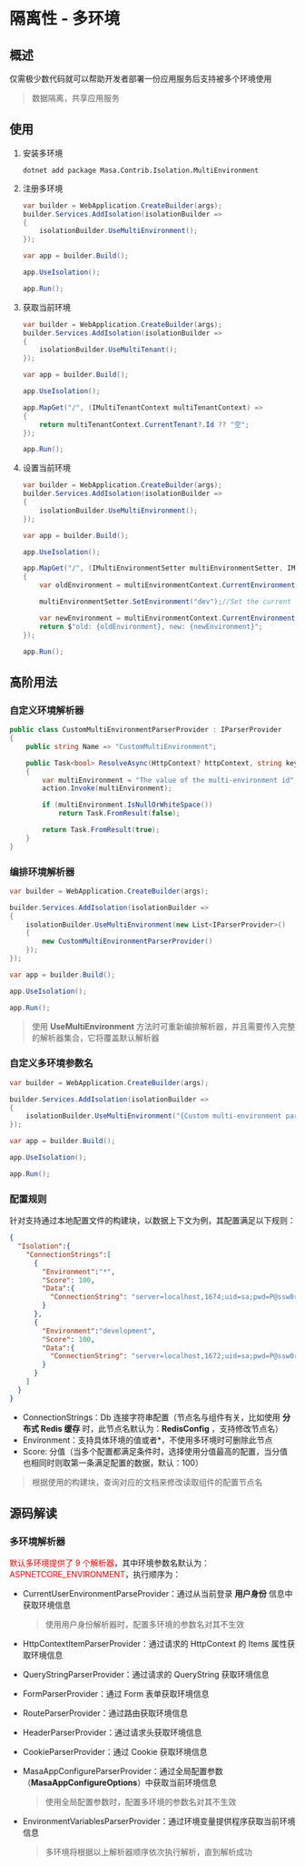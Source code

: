 ﻿# 隔离性 - 多环境 

## 概述

仅需极少数代码就可以帮助开发者部署一份应用服务后支持被多个环境使用

> 数据隔离，共享应用服务

## 使用

1. 安装多环境

   ```shell 终端
   dotnet add package Masa.Contrib.Isolation.MultiEnvironment
   ```

2. 注册多环境

   ```csharp Program.cs l:2-5,9
   var builder = WebApplication.CreateBuilder(args);
   builder.Services.AddIsolation(isolationBuilder =>
   {
       isolationBuilder.UseMultiEnvironment();
   });
   
   var app = builder.Build();
   
   app.UseIsolation();
   
   app.Run();
   ```

3. 获取当前环境

   ```csharp Program.cs l:11-14
   var builder = WebApplication.CreateBuilder(args);
   builder.Services.AddIsolation(isolationBuilder =>
   {
       isolationBuilder.UseMultiTenant();
   });
   
   var app = builder.Build();
   
   app.UseIsolation();
   
   app.MapGet("/", (IMultiTenantContext multiTenantContext) =>
   {
       return multiTenantContext.CurrentTenant?.Id ?? "空";
   });
   
   app.Run();
   ```

4. 设置当前环境

   ```csharp Program.cs l:11-19
   var builder = WebApplication.CreateBuilder(args);
   builder.Services.AddIsolation(isolationBuilder =>
   {
       isolationBuilder.UseMultiEnvironment();
   });
   
   var app = builder.Build();
   
   app.UseIsolation();
   
   app.MapGet("/", (IMultiEnvironmentSetter multiEnvironmentSetter, IMultiEnvironmentContext multiEnvironmentContext) =>
   {
       var oldEnvironment = multiEnvironmentContext.CurrentEnvironment ?? "empty";
   
       multiEnvironmentSetter.SetEnvironment("dev");//Set the current environment to dev, only valid for the current request
   
       var newEnvironment = multiEnvironmentContext.CurrentEnvironment ?? "empty";
       return $"old: {oldEnvironment}, new: {newEnvironment}";
   });
   
   app.Run();
   ```

## 高阶用法

### 自定义环境解析器

```csharp
public class CustomMultiEnvironmentParserProvider : IParserProvider
{
    public string Name => "CustomMultiEnvironment";

    public Task<bool> ResolveAsync(HttpContext? httpContext, string key, Action<string> action)
    {
        var multiEnvironment = "The value of the multi-environment id";//The value of multiple environments can be parsed and obtained according to httpContext or other methods
        action.Invoke(multiEnvironment);

        if (multiEnvironment.IsNullOrWhiteSpace())
            return Task.FromResult(false);

        return Task.FromResult(true);
    }
}
```

### 编排环境解析器

```csharp Program.cs l:5-8
var builder = WebApplication.CreateBuilder(args);

builder.Services.AddIsolation(isolationBuilder =>
{
    isolationBuilder.UseMultiEnvironment(new List<IParserProvider>()
    {
        new CustomMultiEnvironmentParserProvider()
    });
});

var app = builder.Build();

app.UseIsolation();

app.Run();
```

> 使用 **UseMultiEnvironment** 方法时可重新编排解析器，并且需要传入完整的解析器集合，它将覆盖默认解析器

### 自定义多环境参数名

```csharp Program.cs l:5
var builder = WebApplication.CreateBuilder(args);

builder.Services.AddIsolation(isolationBuilder =>
{
    isolationBuilder.UseMultiEnvironment("{Custom multi-environment parameter names}");
});

var app = builder.Build();

app.UseIsolation();

app.Run();
```

### 配置规则

针对支持通过本地配置文件的构建块，以数据上下文为例，其配置满足以下规则：

```json appsettings.json l:2-19
{
  "Isolation":{
    "ConnectionStrings":[
      {
        "Environment":"*",
        "Score": 100,
        "Data":{
          "ConnectionString": "server=localhost,1674;uid=sa;pwd=P@ssw0rd;database=identity;"
        }
      },
      {
        "Environment":"development",
        "Score": 100,
        "Data":{
          "ConnectionString": "server=localhost,1672;uid=sa;pwd=P@ssw0rd;database=identity;"
        }
      }
    ]
  }
}
```

* ConnectionStrings：Db 连接字符串配置（节点名与组件有关，比如使用 **分布式 Redis 缓存** 时，此节点名默认为：**RedisConfig** ，支持修改节点名）
* Environment：支持具体环境的值或者*，不使用多环境时可删除此节点
* Score: 分值（当多个配置都满足条件时，选择使用分值最高的配置，当分值也相同时则取第一条满足配置的数据，默认：100）

> 根据使用的构建块，查询对应的文档来修改读取组件的配置节点名

## 源码解读

### 多环境解析器

<font Color=Red>默认多环境提供了 9 个解析器</font>，其中环境参数名默认为：<font Color=Red>ASPNETCORE_ENVIRONMENT</font>，执行顺序为：

* CurrentUserEnvironmentParseProvider：通过从当前登录 **用户身份** 信息中获取环境信息 

  > 使用用户身份解析器时，配置多环境的参数名对其不生效

* HttpContextItemParserProvider：通过请求的 HttpContext 的 Items 属性获取环境信息

* QueryStringParserProvider：通过请求的 QueryString 获取环境信息

* FormParserProvider：通过 Form 表单获取环境信息

* RouteParserProvider：通过路由获取环境信息

* HeaderParserProvider：通过请求头获取环境信息

* CookieParserProvider：通过 Cookie 获取环境信息

* MasaAppConfigureParserProvider：通过全局配置参数（**MasaAppConfigureOptions**）中获取当前环境信息

  > 使用全局配置参数时，配置多环境的参数名对其不生效

* EnvironmentVariablesParserProvider：通过环境变量提供程序获取当前环境信息

  > 多环境将根据以上解析器顺序依次执行解析，直到解析成功